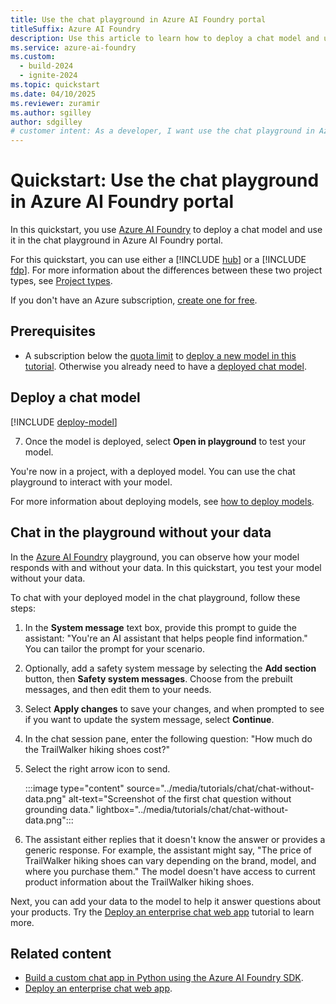 ```yaml
---
title: Use the chat playground in Azure AI Foundry portal
titleSuffix: Azure AI Foundry
description: Use this article to learn how to deploy a chat model and use it in the chat playground in Azure AI Foundry portal.
ms.service: azure-ai-foundry
ms.custom:
  - build-2024
  - ignite-2024
ms.topic: quickstart
ms.date: 04/10/2025
ms.reviewer: zuramir
ms.author: sgilley
author: sdgilley
# customer intent: As a developer, I want use the chat playground in Azure AI Foundry portal so I can work with generative AI.
---
```


# Quickstart: Use the chat playground in Azure AI Foundry portal

In this quickstart, you use [Azure AI Foundry](https://ai.azure.com/?cid=learnDocs) to deploy a chat model and use it in the chat playground in Azure AI Foundry portal.

For this quickstart, you can use either a [!INCLUDE [hub](../includes/hub-project-name.md)] or a [!INCLUDE [fdp](../includes/fdp-project-name.md)]. For more information about the differences between these two project types, see [Project types](../what-is-azure-ai-foundry.md#project-types).


If you don't have an Azure subscription, <a href="https://azure.microsoft.com/free/cognitive-services" target="_blank">create one for free</a>.

## Prerequisites

- A subscription below the [quota limit](../how-to/quota.md) to [deploy a new model in this tutorial](#deploy-a-chat-model). Otherwise you already need to have a [deployed chat model](../how-to/deploy-models-openai.md).


## Deploy a chat model

[!INCLUDE [deploy-model](../includes/deploy-model.md)]

7. Once the model is deployed, select **Open in playground** to test your model.

You're now in a project, with a deployed model. You can use the chat playground to interact with your model.

For more information about deploying models, see [how to deploy models](../how-to/deploy-models-openai.md).

## Chat in the playground without your data

In the [Azure AI Foundry](https://ai.azure.com/?cid=learnDocs) playground, you can observe how your model responds with and without your data. In this quickstart, you test your model without your data.

To chat with your deployed model in the chat playground, follow these steps:

1. In the **System message** text box, provide this prompt to guide the assistant: "You're an AI assistant that helps people find information." You can tailor the prompt for your scenario.
1. Optionally, add a safety system message by selecting the **Add section** button, then **Safety system messages**. Choose from the prebuilt messages, and then edit them to your needs.

1. Select **Apply changes** to save your changes, and when prompted to see if you want to update the system message, select **Continue**. 
1. In the chat session pane, enter the following question: "How much do the TrailWalker hiking shoes cost?"
1. Select the right arrow icon to send.

    :::image type="content" source="../media/tutorials/chat/chat-without-data.png" alt-text="Screenshot of the first chat question without grounding data." lightbox="../media/tutorials/chat/chat-without-data.png":::

1. The assistant either replies that it doesn't know the answer or provides a generic response. For example, the assistant might say, "The price of TrailWalker hiking shoes can vary depending on the brand, model, and where you purchase them." The model doesn't have access to current product information about the TrailWalker hiking shoes. 

Next, you can add your data to the model to help it answer questions about your products. Try the [Deploy an enterprise chat web app](../tutorials/deploy-chat-web-app.md) tutorial to learn more.

## Related content

- [Build a custom chat app in Python using the Azure AI Foundry SDK](./get-started-code.md).
- [Deploy an enterprise chat web app](../tutorials/deploy-chat-web-app.md).
